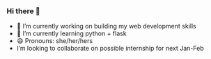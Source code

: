 ### Hi there 👋

- 🔭 I’m currently working on building my web development skills
- 🌱 I’m currently learning python + flask
- 😄 Pronouns: she/her/hers
- I’m looking to collaborate on possible internship for next Jan-Feb

<!--
**MirvaTam/MirvaTam** is a ✨ _special_ ✨ repository because its `README.md` (this file) appears on your GitHub profile.

Here are some ideas to get you started:


- 👯 I’m looking to collaborate on ...
- 🤔 I’m looking for help with ...
- 💬 Ask me about ...
- 📫 How to reach me: ...

- ⚡ Fun fact: ...
-->
